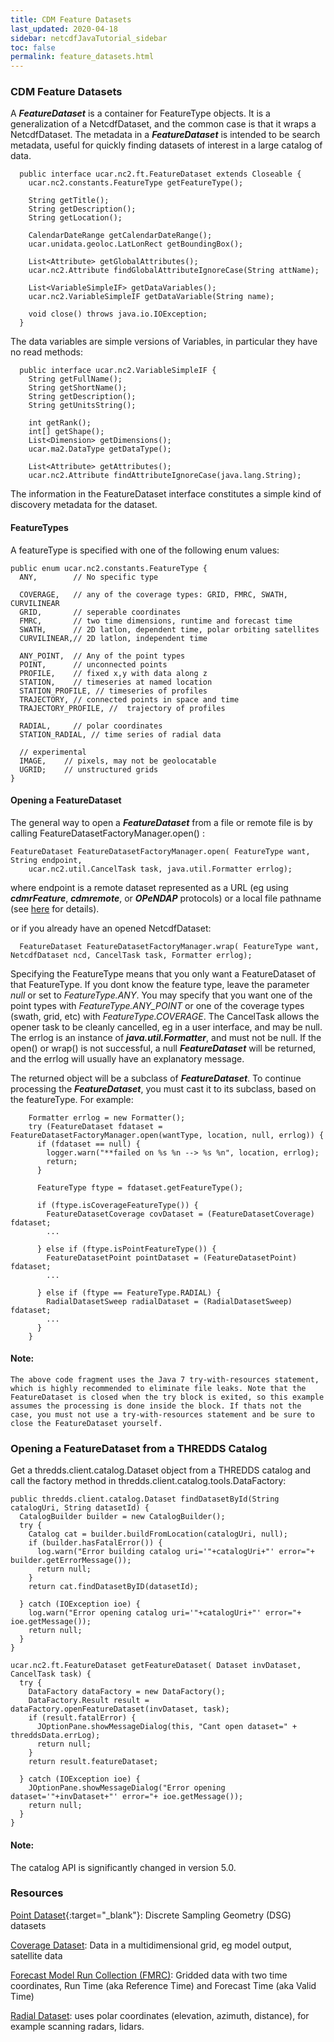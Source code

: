 ```yaml
---
title: CDM Feature Datasets
last_updated: 2020-04-18
sidebar: netcdfJavaTutorial_sidebar
toc: false
permalink: feature_datasets.html
---
```

### CDM Feature Datasets

A <b>_FeatureDataset_</b> is a container for FeatureType objects. It is a generalization of a NetcdfDataset, and the common case is that it wraps a NetcdfDataset. The metadata in a <b>_FeatureDataset_</b> is intended to be search metadata, useful for quickly finding datasets of interest in a large catalog of data.

~~~
  public interface ucar.nc2.ft.FeatureDataset extends Closeable {
    ucar.nc2.constants.FeatureType getFeatureType();

    String getTitle();
    String getDescription();
    String getLocation();

    CalendarDateRange getCalendarDateRange();
    ucar.unidata.geoloc.LatLonRect getBoundingBox();

    List<Attribute> getGlobalAttributes();
    ucar.nc2.Attribute findGlobalAttributeIgnoreCase(String attName);

    List<VariableSimpleIF> getDataVariables();
    ucar.nc2.VariableSimpleIF getDataVariable(String name);

    void close() throws java.io.IOException;
  }
~~~

The data variables are simple versions of Variables, in particular they have no read methods:

~~~
  public interface ucar.nc2.VariableSimpleIF {
    String getFullName();
    String getShortName();
    String getDescription();
    String getUnitsString();

    int getRank();
    int[] getShape();
    List<Dimension> getDimensions();
    ucar.ma2.DataType getDataType();

    List<Attribute> getAttributes();
    ucar.nc2.Attribute findAttributeIgnoreCase(java.lang.String);
~~~

The information in the FeatureDataset interface constitutes a simple kind of discovery metadata for the dataset.


#### FeatureTypes

A featureType is specified with one of the following enum values:

~~~
public enum ucar.nc2.constants.FeatureType {
  ANY,        // No specific type

  COVERAGE,   // any of the coverage types: GRID, FMRC, SWATH, CURVILINEAR
  GRID,       // seperable coordinates
  FMRC,       // two time dimensions, runtime and forecast time
  SWATH,      // 2D latlon, dependent time, polar orbiting satellites
  CURVILINEAR,// 2D latlon, independent time

  ANY_POINT,  // Any of the point types
  POINT,      // unconnected points
  PROFILE,    // fixed x,y with data along z
  STATION,    // timeseries at named location
  STATION_PROFILE, // timeseries of profiles
  TRAJECTORY, // connected points in space and time
  TRAJECTORY_PROFILE, //  trajectory of profiles

  RADIAL,     // polar coordinates
  STATION_RADIAL, // time series of radial data

  // experimental
  IMAGE,    // pixels, may not be geolocatable
  UGRID;    // unstructured grids
}
~~~

#### Opening a FeatureDataset

The general way to open a <b>_FeatureDataset_</b> from a file or remote file is by calling FeatureDatasetFactoryManager.open() :

~~~
FeatureDataset FeatureDatasetFactoryManager.open( FeatureType want, String endpoint,
    ucar.nc2.util.CancelTask task, java.util.Formatter errlog);
~~~

where endpoint is a remote dataset represented as a URL (eg using <b>_cdmrFeature_</b>, <b>_cdmremote_</b>, or <b>_OPeNDAP_</b> protocols) or a local file pathname (see [here](dataset_urls.html) for details).

or if you already have an opened NetcdfDataset:

~~~
  FeatureDataset FeatureDatasetFactoryManager.wrap( FeatureType want, NetcdfDataset ncd, CancelTask task, Formatter errlog);
~~~

Specifying the FeatureType means that you only want a FeatureDataset of that FeatureType. If you dont know the feature type, leave the parameter _null_ or set to _FeatureType.ANY_. You may specify that you want one of the point types with _FeatureType.ANY_POINT_ or one of the coverage types (swath, grid, etc) with _FeatureType.COVERAGE_. The CancelTask allows the opener task to be cleanly cancelled, eg in a user interface, and may be null. The errlog is an instance of <b>_java.util.Formatter_</b>, and must not be null. If the open() or wrap() is not successful, a null <b>_FeatureDataset_</b> will be returned, and the errlog will usually have an explanatory message.

The returned object will be a subclass of <b>_FeatureDataset_</b>. To continue processing the <b>_FeatureDataset_</b>, you must cast it to its subclass, based on the featureType. For example:

~~~
    Formatter errlog = new Formatter();
    try (FeatureDataset fdataset = FeatureDatasetFactoryManager.open(wantType, location, null, errlog)) {
      if (fdataset == null) {
        logger.warn("**failed on %s %n --> %s %n", location, errlog);
        return;
      }

      FeatureType ftype = fdataset.getFeatureType();

      if (ftype.isCoverageFeatureType()) {
        FeatureDatasetCoverage covDataset = (FeatureDatasetCoverage) fdataset;
        ...

      } else if (ftype.isPointFeatureType()) {
        FeatureDatasetPoint pointDataset = (FeatureDatasetPoint) fdataset;
        ...

      } else if (ftype == FeatureType.RADIAL) {
        RadialDatasetSweep radialDataset = (RadialDatasetSweep) fdataset;
        ...
      }
    }
~~~

#### Note:
~~~
The above code fragment uses the Java 7 try-with-resources statement, which is highly recommended to eliminate file leaks. Note that the FeatureDataset is closed when the try block is exited, so this example assumes the processing is done inside the block. If thats not the case, you must not use a try-with-resources statement and be sure to close the FeatureDataset yourself.
~~~

### Opening a FeatureDataset from a THREDDS Catalog
Get a thredds.client.catalog.Dataset object from a THREDDS catalog and call the factory method in thredds.client.catalog.tools.DataFactory:

~~~
public thredds.client.catalog.Dataset findDatasetById(String catalogUri, String datasetId) {
  CatalogBuilder builder = new CatalogBuilder();
  try {
    Catalog cat = builder.buildFromLocation(catalogUri, null);
    if (builder.hasFatalError()) {
      log.warn("Error building catalog uri='"+catalogUri+"' error="+ builder.getErrorMessage());
      return null;
    }
    return cat.findDatasetByID(datasetId);

  } catch (IOException ioe) {
    log.warn("Error opening catalog uri='"+catalogUri+"' error="+ ioe.getMessage());
    return null;
  }
}

ucar.nc2.ft.FeatureDataset getFeatureDataset( Dataset invDataset, CancelTask task) {
  try {
    DataFactory dataFactory = new DataFactory();
    DataFactory.Result result = dataFactory.openFeatureDataset(invDataset, task);
    if (result.fatalError) {
      JOptionPane.showMessageDialog(this, "Cant open dataset=" + threddsData.errLog);
      return null;
    }
    return result.featureDataset;

  } catch (IOException ioe) {
    JOptionPane.showMessageDialog("Error opening dataset='"+invDataset+"' error="+ ioe.getMessage());
    return null;
  }
}
~~~

#### Note:

The catalog API is significantly changed in version 5.0.

### Resources
[Point Dataset](pointfeature_ref.html){:target="_blank"}: Discrete Sampling Geometry (DSG) datasets 

[Coverage Dataset](coverage_feature.html): Data in a multidimensional grid, eg model output, satellite data

[Forecast Model Run Collection (FMRC)](fmrc_ref.html): Gridded data with two time coordinates, Run Time (aka Reference Time) and Forecast Time (aka Valid Time)

[Radial Dataset](radial_datasets.html): uses polar coordinates (elevation, azimuth, distance), for example scanning radars, lidars.




